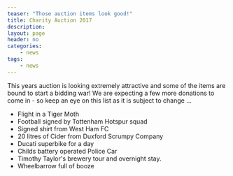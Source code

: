 ```yaml
---
teaser: "Those auction items look good!"
title: Charity Auction 2017
description:
layout: page
header: no
categories:
    - news
tags:
    - news
---
```


This years auction is looking extremely attractive and some of the items are bound to start a bidding war! We are expecting a few more donations to come in - so keep an eye on this list as it is subject to change ...

  * Flight in a Tiger Moth
  * Football signed by Tottenham Hotspur squad
  * Signed shirt from West Ham FC
  * 20 litres of Cider from Duxford Scrumpy Company
  * Ducati superbike for a day
  * Childs battery operated Police Car
  * Timothy Taylor's brewery tour and overnight stay.
  * Wheelbarrow full of booze
